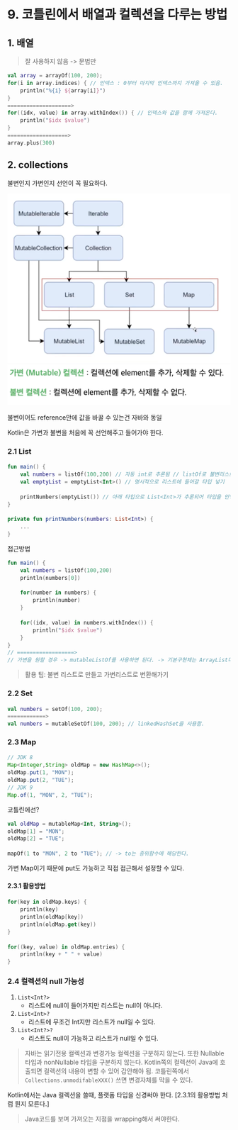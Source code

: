 # 9. 코틀린에서 배열과 컬렉션을 다루는 방법

## 1. 배열

> 잘 사용하지 않음 -> 문법만

```kotlin
val array = arrayOf(100, 200);
for(i in array.indices) { // 인덱스 : 0부터 마지막 인덱스까지 가져올 수 있음.
    println("%{i} ${array[i]}")
}
====================>
for((idx, value) in array.withIndex()) { // 인덱스와 값을 함께 가져온다.
    println("$idx $value")
}
===================>
array.plus(300)
```

## 2. collections

불변인지 가변인지 선언이 꼭 필요하다.

![10 collections](./img/10.collections.png)
![11 가변, 불변](./img/11.%20mutable%20vs%20emutable.png)

불변이어도 reference안에 값을 바꿀 수 있는건 자바와 동일

Kotlin은 가변과 불변을 처음에 꼭 선언해주고 들어가야 한다.

### 2.1 List

```kotlin
fun main() {
    val numbers = listOf(100,200) // 자동 int로 추론됨 // listOf로 불변리스트 만들 수 있다.
    val emptyList = emptyList<Int>() // 명시적으로 리스트에 들어갈 타입 넣기

    printNumbers(emptyList()) // 아래 타입으로 List<Int>가 추론되어 타입을 안넣어도 됨.
}

private fun printNumbers(numbers: List<Int>) {
    ...
}
```

접근방법

```kotlin
fun main() {
    val numbers = listOf(100,200)
    println(numbers[0])
    
    for(number in numbers) {
        println(number)
    }

    for((idx, value) in numbers.withIndex()) {
        println("$idx $value")
    }
}
// ==================>
// 가변을 원할 경우 -> mutableListOf를 사용하면 된다. -> 기본구현체는 ArrayList다. java와 문법 동일
```

> 활용 팁: 불변 리스트로 만들고 가변리스트로 변환해가기

### 2.2 Set

```kotlin
val numbers = setOf(100, 200);
============>
val numbers = mutableSetOf(100, 200); // linkedHashSet을 사용함.
```

### 2.3 Map

```java
// JDK 8
Map<Integer,String> oldMap = new HashMap<>();
oldMap.put(1, "MON");
oldMap.put(2, "TUE");
// JDK 9
Map.of(1, "MON", 2, "TUE");
```

코틀린에선?

```kotlin
val oldMap = mutableMap<Int, String>();
oldMap[1] = "MON";
oldMap[2] = "TUE";

mapOf(1 to "MON", 2 to "TUE"); // -> to는 중위함수에 해당한다.
```

가변 Map이기 때문에 put도 가능하고 직접 접근해서 설정할 수 있다.

#### 2.3.1 활용방법

```kotlin
for(key in oldMap.keys) {
    println(key)
    println(oldMap[key])
    println(oldMap.get(key))
}

for((key, value) in oldMap.entries) {
    println(key + " " + value)
}
```

### 2.4 컬렉션의 null 가능성

1. `List<Int?>`
    - 리스트에 null이 들어가지만 리스트는 null이 아니다.
2. `List<Int>?`
    - 리스트에 무조건 Int지만 리스트가 null일 수 있다. 
3. `List<Int?>?`
    - 리스트도 null이 가능하고 리스트가 null일 수 있다.

> 자바는 읽기전용 컬렉션과 변경가능 컬렉션을 구분하지 않는다. 또한 Nullable 타입과 nonNullable 타입을 구분하지 않는다.
> Kotlin쪽의 컬렉션이 Java에 호출되면 컬렉션의 내용이 변할 수 있어 감안해야 됨.
> 코틀린쪽에서 `Collections.unmodifableXXX()` 쓰면 변경자체를 막을 수 있다.

Kotlin에서는 Java 컬렉션을 쓸때, 플랫폼 타입을 신경써야 한다. [2.3.1의 활용방법 처럼 뭔지 모른다.]
> Java코드를 보며 가져오는 지점을 wrapping해서 써야한다.

